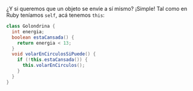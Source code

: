 ¿Y si queremos que un objeto se envíe a sí mismo? ¡Simple! Tal como en Ruby teníamos `self`, acá tenemos `this`: 

```java
class Golondrina {
  int energia; 
  boolean estaCansada() {
    return energia < 13;
  }
  void volarEnCirculosSiPuede() {
    if (!this.estaCansada()) {
      this.volarEnCirculos();
    }
  }
}
```